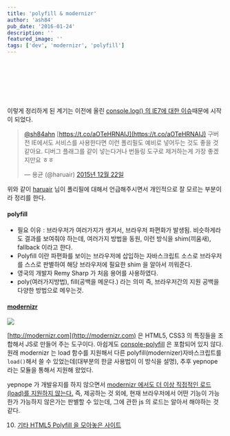 ```yaml
---
title: 'polyfill & modernizr'
author: 'ash84'
pub_date: '2016-01-24'
description: ''
featured_image: ''
tags: ['dev', 'modernizr', 'polyfill']
---
```


<script async src="//pagead2.googlesyndication.com/pagead/js/adsbygoogle.js"></script>
<!-- 페이지내_긴_배너 -->
<ins class="adsbygoogle"
     style="display:inline-block;width:728px;height:90px"
     data-ad-client="ca-pub-8699046198561974"
     data-ad-slot="5480877276"></ins>
<script>
(adsbygoogle = window.adsbygoogle || []).push({});
</script>


이렇게 정리하게 된 계기는 이전에 올린 [console.log() 의 IE7에 대한 이슈](http://ash84.net/2015/12/23/console-log-browser-support/)때문에 시작이 되었다.

> [@sh84ahn](https://twitter.com/sh84ahn) [https://t.co/aOTeHRNAIJ](https://t.co/aOTeHRNAIJ) 구버전 IE에서도 서비스를 사용한다면 이런 폴리필도 예비로 넣어두는 것도 좋을 것 같아요. 디버그 플래그를 같이 넣는다거나 번들링 도구로 제거하는게 가장 좋겠지만요 ㅎㅎ
> 
> — 용균 (@haruair) [2015년 12월 22일](https://twitter.com/haruair/status/679432210148024324)

<script async="" charset="utf-8" src="//platform.twitter.com/widgets.js"></script>

위와 같이 [haruair](https://twitter.com/haruair) 님이 폴리필에 대해서 언급해주시면서 개인적으로 잘 모르는 부분이라 정리를 한다.

####  polyfill 

- 필요 이유 : 브라우저가 여러가지가 생겨서, 브라우저 파편화가 발생됨. 비슷하게라도 결과를 보여줘야 하는데, 여러가지 방법을 동원, 이런 방식을 shim(끼움새), fallback 이라고 한다.
- Polyfill 이란 파편화를 보이는 브라우저에 삽입하는 자바스크립트 소스로 브라우저를 스스로 판별하여 해당 브라우저에 필요한 shim 을 알아서 끼워준다.
- 영국의 개발자 Remy Sharp 가 처음 용어를 사용하였다.
- poly(여러가지방법), fill(공백을 메운다.) 라는 의미 즉, 브라우저간의 지원 공백을 다양한 방법으로 메우는것.

#### [modernizr](http://modernizr.com)

![](https://farm2.staticflickr.com/1520/23942400513_ee25c1f352_o.png)

[http://modernizr.com](http://modernizr.com) 은 HTML5, CSS3 의 특징들을 조합해서 JS로 만들어 주는 도구이다. 아쉽게도 [console-polyfill](https://github.com/paulmillr/console-polyfill) 은 포함되어 있지 않다. 원래 modernizr 는 load 함수를 지원해서 다른 polyfill(modernizer)자바스크립트를 `load()`해서 쓸 수 있었는데(대부분의 한글 사용법이 이 방식을 설명), 추후 yepnope 라는 모듈을 통해서 지원해 왔었다.

<script src="https://gist.github.com/AhnSeongHyun/78eb7dd214161d405398.js"></script>

yepnope 가 개발유지를 하지 않으면서 [modernizr 에서도 더 이상 직접적인 로드(load)를 지원하지 않는다.](https://github.com/Modernizr/Modernizr/issues/1666) 즉, 제공하는 것 외에, 현재 브라우저에서 어떤 기능이 가능한가 가능하지 않은가는 판별할 수 있는데, 그에 관한 js 의 로드는 알아서 해야하는 것 같다.


10. [기타 HTML5 Polyfill 을 모아놓은 사이트](https://github.com/Modernizr/Modernizr/wiki/HTML5-Cross-browser-Polyfills)


